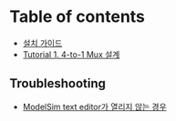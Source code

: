 # Table of contents

* [설치 가이드](README.md)
* [Tutorial 1. 4-to-1 Mux 설계](undefined.md)

## Troubleshooting

* [ModelSim text editor가 열리지 않는 경우](troubleshooting/modelsim-text-editor.md)


